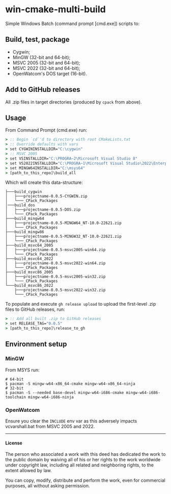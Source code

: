 win-cmake-multi-build
=====================

Simple Windows Batch (command prompt [cmd.exe]) scripts to:

## Build, test, package

  - Cygwin;
  - MinGW (32-bit and 64-bit);
  - MSVC 2005 (32-bit and 64-bit);
  - MSVC 2022 (32-bit and 64-bit);
  - OpenWatcom's DOS target (16-bit).

## Add to GitHub releases

All .zip files in target directories (produced by `cpack` from above).

## Usage

From Command Prompt (cmd.exe) run:
```cmd
> :: Begin `cd`'d to directory with root CMakeLists.txt
> :: Override defaults with vars
> set CYGWININSTALLDIR="C:\cygwin"
> :: MSVC 2005
> set VSINSTALLDIR="C:\PROGRA~2\Microsoft Visual Studio 8"
> set VS2022INSTALLDIR="C:\PROGRA~1\Microsoft Visual Studio\2022\Enterprise"
> set MINGW64INSTALLDIR="C:\msys64"
> [path_to_this_repo]\build_all
```

Which will create this data-structure:
```
├───build_cygwin
│   ├───projectname-0.0.5-CYGWIN.zip
│   └───_CPack_Packages
│───build_dos
│   ├───projectname-0.0.5-DOS.zip
│   └───_CPack_Packages
├───build_mingw64
│   ├───projectname-0.0.5-MINGW64_NT-10.0-22621.zip
│   └───_CPack_Packages
├───build_mingw86
│   ├───projectname-0.0.5-MINGW32_NT-10.0-22621.zip
│   └───_CPack_Packages
├───build_msvc64_2005
│   ├───projectname-0.0.5-msvc2005-win64.zip
│   └───_CPack_Packages
├───build_msvc64_2022
│   ├───projectname-0.0.5-msvc2022-win64.zip
│   └───_CPack_Packages
├───build_msvc86_2005
│   ├───projectname-0.0.5-msvc2005-win32.zip
│   └───_CPack_Packages
└───build_msvc86_2022
    ├───projectname-0.0.5-msvc2022-win32.zip
    └───_CPack_Packages
```

To populate and execute `gh release upload` to upload the first-level .zip files to GitHub releases, run:

```cmd
> :: Add all built .zip to GitHub releases
> set RELEASE_TAG="0.0.5"
> [path_to_this_repo]\release_to_gh
```

## Environment setup

### MinGW
From MSYS run:
```
# 64-bit
$ pacman -S mingw-w64-x86_64-cmake mingw-w64-x86_64-ninja
# 32-bit
$ pacman -S --needed base-devel mingw-w64-i686-cmake mingw-w64-i686-toolchain mingw-w64-i686-ninja
```

### OpenWatcom
Ensure you clear the `INCLUDE` env var as this adversely impacts vcvarshall.bat from MSVC 2005 and 2022.

---

#### License

The person who associated a work with this deed has dedicated the work to the public domain by waiving all of his or her rights to the work worldwide under copyright law, including all related and neighboring rights, to the extent allowed by law.

You can copy, modify, distribute and perform the work, even for commercial purposes, all without asking permission.
